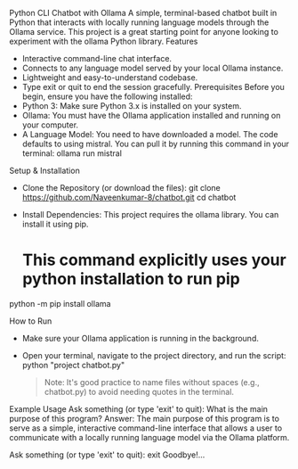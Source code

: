 Python CLI Chatbot with Ollama
A simple, terminal-based chatbot built in Python that interacts with locally running language models through the Ollama service. This project is a great starting point for anyone looking to experiment with the ollama Python library.
Features
 * Interactive command-line chat interface.
 * Connects to any language model served by your local Ollama instance.
 * Lightweight and easy-to-understand codebase.
 * Type exit or quit to end the session gracefully.
Prerequisites
Before you begin, ensure you have the following installed:
 * Python 3: Make sure Python 3.x is installed on your system.
 * Ollama: You must have the Ollama application installed and running on your computer.
 * A Language Model: You need to have downloaded a model. The code defaults to using mistral. You can pull it by running this command in your terminal:
   ollama run mistral

Setup & Installation
 * Clone the Repository (or download the files):
   git clone https://github.com/Naveenkumar-8/chatbot.git
cd chatbot

 * Install Dependencies: This project requires the ollama library. You can install it using pip.
   # This command explicitly uses your python installation to run pip
python -m pip install ollama

How to Run
 * Make sure your Ollama application is running in the background.
 * Open your terminal, navigate to the project directory, and run the script:
   python "project chatbot.py"

   > Note: It's good practice to name files without spaces (e.g., chatbot.py) to avoid needing quotes in the terminal.
   > 
Example Usage
Ask something (or type 'exit' to quit): What is the main purpose of this program?
Answer: The main purpose of this program is to serve as a simple, interactive command-line interface that allows a user to communicate with a locally running language model via the Ollama platform.

Ask something (or type 'exit' to quit): exit
Goodbye!...
